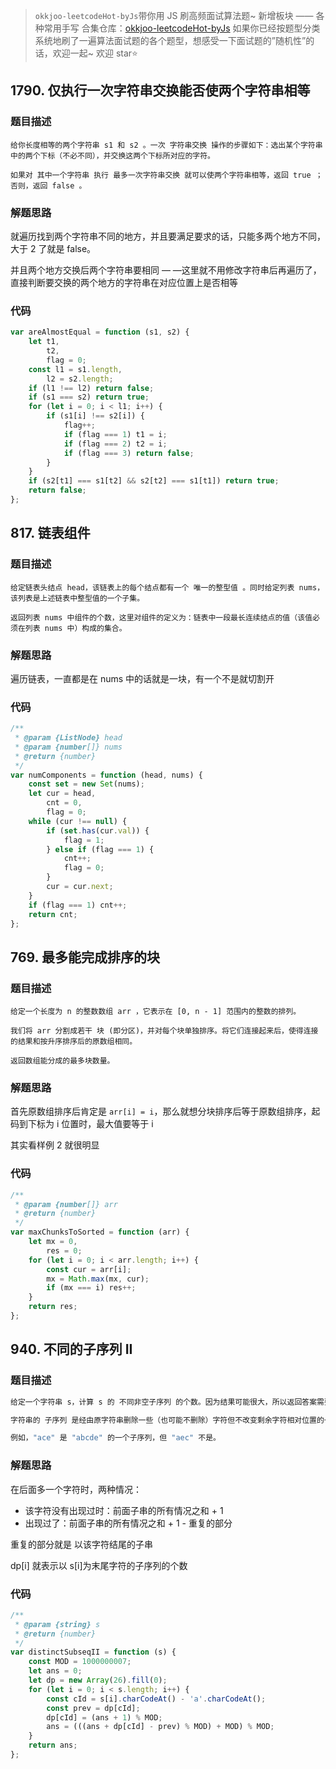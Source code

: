 > `okkjoo-leetcodeHot-byJs`带你用 JS 刷高频面试算法题~
> 新增板块 —— 各种常用手写
> 合集仓库：[okkjoo-leetcodeHot-byJs](https://github.com/okkjoo/okkjoo-leetcodeHot-byJs)
> 如果你已经按题型分类系统地刷了一遍算法面试题的各个题型，想感受一下面试题的”随机性”的话，欢迎一起~ 欢迎 star⭐

## 1790. 仅执行一次字符串交换能否使两个字符串相等

### 题目描述

```
给你长度相等的两个字符串 s1 和 s2 。一次 字符串交换 操作的步骤如下：选出某个字符串中的两个下标（不必不同），并交换这两个下标所对应的字符。

如果对 其中一个字符串 执行 最多一次字符串交换 就可以使两个字符串相等，返回 true ；否则，返回 false 。
```

### 解题思路

就遍历找到两个字符串不同的地方，并且要满足要求的话，只能多两个地方不同，大于 2 了就是 false。

并且两个地方交换后两个字符串要相同 — —这里就不用修改字符串后再遍历了，直接判断要交换的两个地方的字符串在对应位置上是否相等

### 代码

```js
var areAlmostEqual = function (s1, s2) {
	let t1,
		t2,
		flag = 0;
	const l1 = s1.length,
		l2 = s2.length;
	if (l1 !== l2) return false;
	if (s1 === s2) return true;
	for (let i = 0; i < l1; i++) {
		if (s1[i] !== s2[i]) {
			flag++;
			if (flag === 1) t1 = i;
			if (flag === 2) t2 = i;
			if (flag === 3) return false;
		}
	}
	if (s2[t1] === s1[t2] && s2[t2] === s1[t1]) return true;
	return false;
};
```

## 817. 链表组件

### 题目描述

```
给定链表头结点 head，该链表上的每个结点都有一个 唯一的整型值 。同时给定列表 nums，该列表是上述链表中整型值的一个子集。

返回列表 nums 中组件的个数，这里对组件的定义为：链表中一段最长连续结点的值（该值必须在列表 nums 中）构成的集合。
```

### 解题思路

遍历链表，一直都是在 nums 中的话就是一块，有一个不是就切割开

### 代码

```js
/**
 * @param {ListNode} head
 * @param {number[]} nums
 * @return {number}
 */
var numComponents = function (head, nums) {
	const set = new Set(nums);
	let cur = head,
		cnt = 0,
		flag = 0;
	while (cur !== null) {
		if (set.has(cur.val)) {
			flag = 1;
		} else if (flag === 1) {
			cnt++;
			flag = 0;
		}
		cur = cur.next;
	}
	if (flag === 1) cnt++;
	return cnt;
};
```

## 769. 最多能完成排序的块

### 题目描述

```
给定一个长度为 n 的整数数组 arr ，它表示在 [0, n - 1] 范围内的整数的排列。

我们将 arr 分割成若干 块 (即分区)，并对每个块单独排序。将它们连接起来后，使得连接的结果和按升序排序后的原数组相同。

返回数组能分成的最多块数量。
```

### 解题思路

首先原数组排序后肯定是 `arr[i] = i`，那么就想分块排序后等于原数组排序，起码到下标为 i 位置时，最大值要等于 i

其实看样例 2 就很明显

### 代码

```js
/**
 * @param {number[]} arr
 * @return {number}
 */
var maxChunksToSorted = function (arr) {
	let mx = 0,
		res = 0;
	for (let i = 0; i < arr.length; i++) {
		const cur = arr[i];
		mx = Math.max(mx, cur);
		if (mx === i) res++;
	}
	return res;
};
```

## 940. 不同的子序列 II

### 题目描述

```js
给定一个字符串 s，计算 s 的 不同非空子序列 的个数。因为结果可能很大，所以返回答案需要对 10^9 + 7 取余 。

字符串的 子序列 是经由原字符串删除一些（也可能不删除）字符但不改变剩余字符相对位置的一个新字符串。

例如，"ace" 是 "abcde" 的一个子序列，但 "aec" 不是。
```

### 解题思路

在后面多一个字符时，两种情况：

- 该字符没有出现过时：前面子串的所有情况之和 + 1
- 出现过了：前面子串的所有情况之和 + 1 - 重复的部分

重复的部分就是 以该字符结尾的子串

dp[i] 就表示以 s[i]为末尾字符的子序列的个数

### 代码

```js
/**
 * @param {string} s
 * @return {number}
 */
var distinctSubseqII = function (s) {
	const MOD = 1000000007;
	let ans = 0;
	let dp = new Array(26).fill(0);
	for (let i = 0; i < s.length; i++) {
		const cId = s[i].charCodeAt() - 'a'.charCodeAt();
		const prev = dp[cId];
		dp[cId] = (ans + 1) % MOD;
		ans = (((ans + dp[cId] - prev) % MOD) + MOD) % MOD;
	}
	return ans;
};
```
